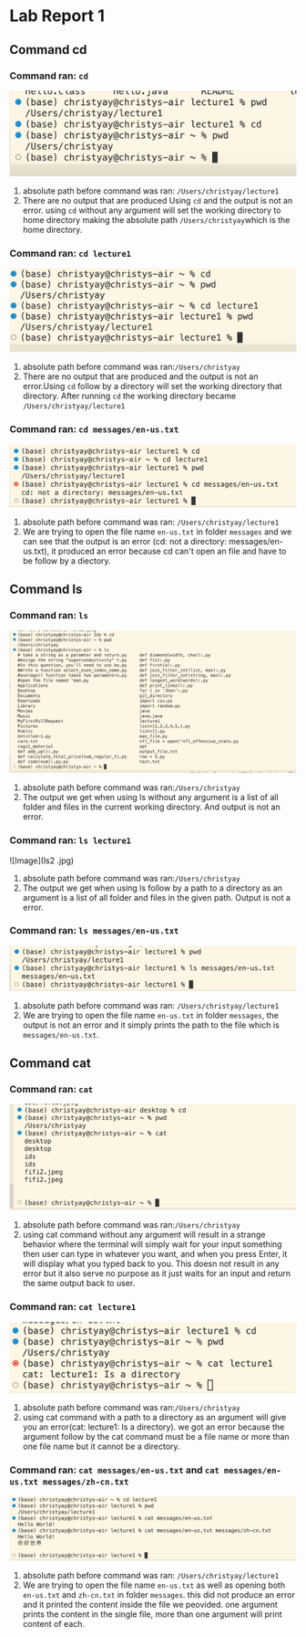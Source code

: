 # Lab Report 1
## Command cd
### Command ran: `cd`

![Image](cd1.jpg)

1. absolute path before command was ran: `/Users/christyay/lecture1`
2. There are no output that are produced Using `cd` and the output is not an error. using `cd` without any argument will set the working directory to home directory making the absolute path `/Users/christyay`which is the home directory.

  
### Command ran: `cd lecture1`

![Image](cd2.jpg)

1. absolute path before command was ran:`/Users/christyay`
2. There are no output that are produced and the output is not an error.Using `cd` follow by a directory will set the working directory that directory. After running `cd` the working directory became `/Users/christyay/lecture1`
   
### Command ran: `cd messages/en-us.txt`

![Image](cd3.jpg) 

1. absolute path before command was ran: `/Users/christyay/lecture1`
2. We are trying to open the file name `en-us.txt` in folder `messages` and we can see that the output is an error (cd: not a directory: messages/en-us.txt), it produced an error because cd can't open an file and have to be follow by a diectory. 

## Command ls

### Command ran: `ls`

![Image](ls.jpg)

1. absolute path before command was ran:`/Users/christyay`
2. The output we get when using ls without any argument is a list of all folder and files in the current working directory. And output is not an error.

### Command ran: `ls lecture1`

![Image](ls2 .jpg)

1. absolute path before command was ran:`/Users/christyay`
2. The output we get when using ls follow by a path to a directory as an argument is a list of all folder and files in the given path. Output is not a error.

### Command ran: `ls messages/en-us.txt`

![Image](ls3.jpg)

1. absolute path before command was ran: `/Users/christyay/lecture1`
2. We are trying to open the file name `en-us.txt` in folder `messages`, the output is not an error and it simply prints the path to the file which is `messages/en-us.txt`. 

## Command cat

### Command ran: `cat`

![Image](cat.jpg)

1. absolute path before command was ran:`/Users/christyay`
2. using cat command without any argument will result in a strange behavior where the terminal will simply wait for your input something then user can type in whatever you want, and when you press Enter, it will display what you typed back to you. This doesn not result in any error but it also serve no purpose as it just waits for an input and return the same output back to user.

### Command ran: `cat lecture1`

![Image](cat2.jpg)

1. absolute path before command was ran:`/Users/christyay`
2. using cat command with a path to a directory as an argument will give you an error(cat: lecture1: Is a directory). we got an error because the argument follow by the cat command must be a file name or more than one file name but it cannot be a directory.

### Command ran: `cat messages/en-us.txt` and `cat messages/en-us.txt messages/zh-cn.txt`

![Image](cat3.jpg)

1. absolute path before command was ran: `/Users/christyay/lecture1`
2. We are trying to open the file name `en-us.txt` as well as opening both `en-us.txt` and `zh-cn.txt` in folder `messages`. this did not produce an error and it printed the content inside the file we peovided. one argument prints the content in the single file, more than one argument will print content of each.



